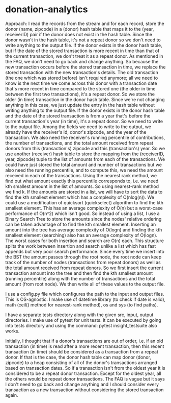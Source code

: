 # donation-analytics
Approach: I read the records from the stream and for each record, store the donor (name, zipcode) in a (donor) hash table that maps it to the (year, receiverID) pair if the donor does not exist in the hash table. Since the donor wasn't in the hash table, it's not a repeat donor so we don't need to write anything to the output file. If the donor exists in the donor hash table, but if the date of the stored transaction is more recent in time than that of the current transaction, we don't treat it as a repeat donor. As mentioned in the FAQ, we don't need to go back and change anything. So because the new transaction occurs before the stored transaction in time, we replace the stored transaction with the new transaction's details. The old transaction (the one which was stored before) isn't required anymore; all we need to know is the next time we come across this donor with a transaction date that's more recent in time compared to the stored one (the older in time between the first two transactions), it's a repeat donor. So we store the older (in time) transaction in the donor hash table. Since we're not changing anything in this case, we just update the entry in the hash table without writing anything to the output file. If the donor exists in the donor hash table and the date of the stored transaction is from a year that's before the current transaction's year (in time), it's a repeat donor. So we need to write to the output file. Among the fields we need to write to the output, we already have the receiver's id, donor's zipcode, and the year of the transaction. We also need the receiver's running percentile of contributions, the number of transactions, and the total amount received from repeat donors from this (transaction's) zipcode and this (transaction's) year. So we use another (receiver) hash table to store the mapping from the (receiverID, year, zipcode) tuple to the list of amounts from each of the transactions. We could have just stored the total amount and number of transactions but we also need the running percentile, and to compute this, we need the amount received in each of the transactions. Using the nearest rank method, we find out what amount exactly this percentile corresponds to, i.e. we need kth smallest amount in the list of amounts. So using nearest-rank method we find k. If the amounts are stored in a list, we will have to sort the data to find the kth smallest element which has a complexity of O(nlog(n)). We could use a modification of quicksort (quickselect) algorithm to find the kth smallest element. This has an average complexity of O(n) but a worst-case performance of O(n^2) which isn't good. So instead of using a list, I use a Binary Search Tree to store the amounts since the nodes' relative ordering can be taken advantage of to find the kth smallest element. Inserting an amount into the tree has average complexity of O(logn) and finding the kth smallest element (searching) also has an average complexity of O(logn). The worst cases for both insertion and search are O(n) each. This structure splits the work between insertion and search unlike a list which has fast appends but very poor search performance. Since every time we insert into the BST the amount passes through the root node, the root node can keep track of the number of nodes (transactions from repeat donors) as well as the total amount received from repeat donors. So we first insert the current transaction amount into the tree and then find the kth smallest amount (running percentile) along with the number of transactions and the total amount (from root node). We then write all of these values to the output file.

I use a config.py file which configures the path to the input and output files. This is OS-agnostic. I make use of datetime library (to check if date is valid), math (ceil() method for nearest-rank method), os and sys (to find paths).

I have a separate tests directory along with the given src, input, output directories. I make use of pytest for unit tests. It can be executed by going into tests directory and using the command: 
pytest
insight_testsuite also works.

Initially, I thought that if a donor's transactions are out of order, i.e. if an old transaction (in time) is read after a more recent transaction, then this recent transaction (in time) should be considered as a transaction from a repeat donor. If that is the case, the donor hash table can map donor (donor, zipcode) to a heap consisting of all of the donor's transactions arranged based on transaction dates. So if a transaction isn't from the oldest year it is considered to be a repeat donor transaction. Except for the oldest year, all the others would be repeat donor transactions. The FAQ is vague but it says I don't need to go back and change anything and I should consider every transaction as a new transaction without considering the stored transaction again.
